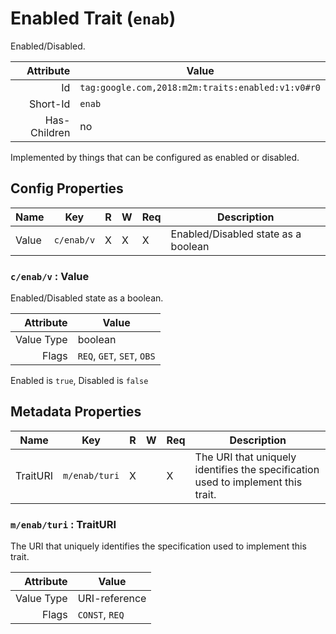 # Enabled Trait (`enab`)


Enabled/Disabled.

| Attribute | Value |
|----:|-------------|
|  Id | `tag:google.com,2018:m2m:traits:enabled:v1:v0#r0` |
| Short-Id | `enab` |
| Has-Children | no |

 Implemented by things that can be configured as enabled or disabled.

## Config Properties

| Name |  Key | R | W |  Req |  Description |
|-----|---|----|----|----|----|
| Value | `c/enab/v` | X | X | X | Enabled/Disabled state as a boolean |

### `c/enab/v` : Value

Enabled/Disabled state as a boolean.

| Attribute | Value |
|----:|-------------|
| Value Type | boolean |
| Flags | `REQ`, `GET`, `SET`, `OBS`|

Enabled is `true`, Disabled is `false`

## Metadata Properties

| Name |  Key | R | W |  Req |  Description |
|-----|---|----|----|----|----|
| TraitURI | `m/enab/turi` | X |   | X | The URI that uniquely identifies the specification used to implement this trait. |

### `m/enab/turi` : TraitURI

The URI that uniquely identifies the specification used to implement this trait.

| Attribute | Value |
|----:|-------------|
| Value Type | URI-reference |
| Flags | `CONST`, `REQ`|
